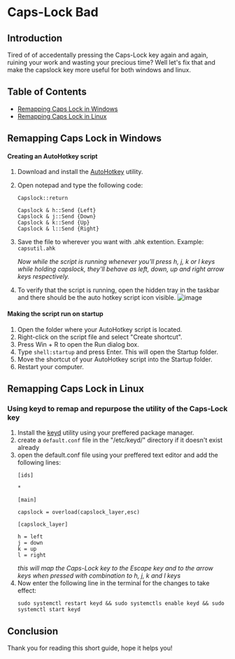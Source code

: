 # Caps-Lock Bad

## Introduction

Tired of of accedentally pressing the Caps-Lock key again and again, ruining your work and wasting your precious time? Well let's fix that and make the capslock key more useful for both windows and linux.

## Table of Contents

- [Remapping Caps Lock in Windows](#remapping-caps-lock-in-windows)
- [Remapping Caps Lock in Linux](#remapping-caps-lock-in-linux)

## Remapping Caps Lock in Windows

#### Creating an AutoHotkey script

1. Download and install the [AutoHotkey](https://autohotkey.com) utility.
2. Open notepad and type the following code:
   ```
   Capslock::return
   
   Capslock & h::Send {Left}
   Capslock & j::Send {Down}
   Capslock & k::Send {Up}
   Capslock & l::Send {Right}
   ```
3. Save the file to wherever you want with .ahk extention. Example: `capsutil.ahk`
  
   *Now while the script is running whenever you'll press h, j, k or l keys while holding capslock, they'll behave as left, down, up and right arrow keys respectively.*

4. To verify that the script is running, open the hidden tray in the taskbar and there should be the auto hotkey script icon visible.
   ![image](https://github.com/nova-uwu/capslock-bad/assets/98371469/80a9cf15-5535-42b0-b54b-8b9e3be34b08)

#### Making the script run on startup

1. Open the folder where your AutoHotkey script is located.
2. Right-click on the script file and select "Create shortcut".
3. Press Win + R to open the Run dialog box.
4. Type `shell:startup` and press Enter. This will open the Startup folder.
5. Move the shortcut of your AutoHotkey script into the Startup folder.
6. Restart your computer.

## Remapping Caps Lock in Linux

### Using keyd to remap and repurpose the utility of the Caps-Lock key

1. Install the [keyd](https://github.com/rvaiya/keyd) utility using your preffered package manager.
2. create a `default.conf` file in the "/etc/keyd/" directory if it doesn't exist already
3. open the default.conf file using your preffered text editor and add the following lines:
   ```
   [ids]
   
   *
   
   [main]
   
   capslock = overload(capslock_layer,esc)
   
   [capslock_layer]
   
   h = left
   j = down
   k = up
   l = right
   ```
   *this will map the Caps-Lock key to the Escape key and to the arrow keys when pressed with combination to h, j, k and l keys*
4. Now enter the following line in the terminal for the changes to take effect:
   ```
   sudo systemctl restart keyd && sudo systemctls enable keyd && sudo systemctl start keyd
   ``` 
## Conclusion

Thank you for reading this short guide, hope it helps you!
